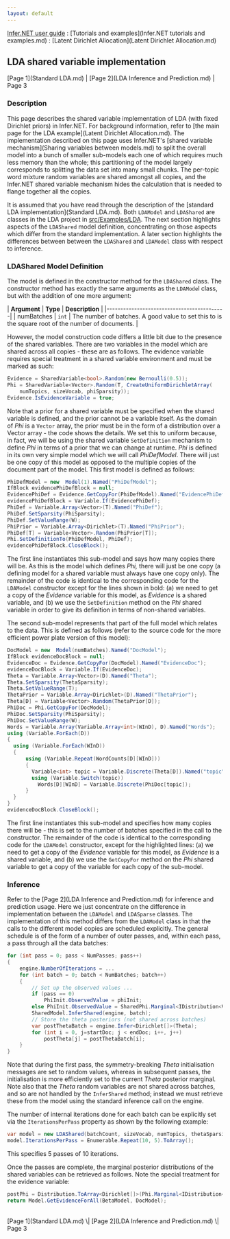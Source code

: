 ```yaml
---
layout: default 
--- 
```

[Infer.NET user guide](index.md) : [Tutorials and examples](Infer.NET tutorials and examples.md) : [Latent Dirichlet Allocation](Latent Dirichlet Allocation.md)

## LDA shared variable implementation

[Page 1](Standard LDA.md) \| [Page 2](LDA Inference and Prediction.md) \| Page 3

### Description

This page describes the shared variable implementation of LDA (with fixed Dirichlet priors) in Infer.NET. For background information, refer to [the main page for the LDA example](Latent Dirichlet Allocation.md). The implementation described on this page uses Infer.NET's [shared variable mechanism](Sharing variables between models.md) to split the overall model into a bunch of smaller sub-models each one of which requires much less memory than the whole; this partitioning of the model largely corresponds to splitting the data set into many small chunks. The per-topic word mixture random variables are shared amongst all copies, and the Infer.NET shared variable mechanism hides the calculation that is needed to flange together all the copies.

It is assumed that you have read through the description of the [standard LDA implementation](Standard LDA.md). Both `LDAModel` and `LDAShared` are classes in the LDA project in [src/Examples/LDA](https://github.com/dotnet/infer/tree/master/src/Examples/LDA). The next section highlights aspects of the  `LDAShared` model definition, concentrating on those aspects which differ from the standard implementation. A later section highlights the differences between between the `LDAShared` and `LDAModel` class with respect to inference.

### LDAShared Model Definition

The model is defined in the constructor method for the `LDAShared` class. The constructor method has exactly the same arguments as the `LDAMode`l class, but with the addition of one more argument:

| **Argument** | **Type** | **Description** |
|-------------------------------------------|
| numBatches | `int` | The number of batches. A good value to set this to is the square root of the number of documents. |

However, the model construction code differs a little bit due to the presence of the shared variables. There are two variables in the model which are shared across all copies - these are as follows. The evidence variable requires special treatment in a shared variable environment and must be marked as such:

```csharp
Evidence = SharedVariable<bool>.Random(new Bernoulli(0.5));  
Phi = SharedVariable<Vector>.Random(T, CreateUniformDirichletArray(  
    numTopics, sizeVocab, phiSparsity));  
Evidence.IsEvidenceVariable = true;
```

Note that a prior for a shared variable must be specified when the shared variable is defined, and the prior cannot be a variable itself. As the domain of _Phi_ is a `Vector` array, the prior must be in the form of a distribution over a Vector array - the code shows the details. We set this to uniform because, in fact, we will be using the shared variable `SetDefinition` mechanism to define _Phi_ in terms of a prior that we can change at runtime. _Phi_ is defined in its own very simple model which we will call _PhiDefModel_. There will just be one copy of this model as opposed to the multiple copies of the document part of the model. This first model is defined as follows:

```csharp
PhiDefModel = new  Model(1).Named("PhiDefModel");  
IfBlock evidencePhiDefBlock = null;  
EvidencePhiDef = Evidence.GetCopyFor(PhiDefModel).Named("EvidencePhiDef");  
evidencePhiDefBlock = Variable.If(EvidencePhiDef);  
PhiDef = Variable.Array<Vector>(T).Named("PhiDef");  
PhiDef.SetSparsity(PhiSparsity);  
PhiDef.SetValueRange(W);  
PhiPrior = Variable.Array<Dirichlet>(T).Named("PhiPrior");  
PhiDef[T] = Variable<Vector>.Random(PhiPrior[T]);  
Phi.SetDefinitionTo(PhiDefModel, PhiDef);  
evidencePhiDefBlock.CloseBlock();
```

The first line instantiates this sub-model and says how many copies there will be. As this is the model which defines _Phi,_ there will just be one copy (a defining model for a shared variable must always have one copy only). The remainder of the code is identical to the corresponding code for the `LDAModel` constructor except for the lines shown in bold: (a) we need to get a copy of the _Evidence_ variable for this model, as _Evidence_ is a shared variable, and (b) we use the `SetDefinition` method on the _Phi_ shared variable in order to give its definition in terms of non-shared variables. 

The second sub-model represents that part of the full model which relates to the data. This is defined as follows (refer to the source code for the more efficient power plate version of this model):

```csharp
DocModel = new  Model(numBatches).Named("DocModel");  
IfBlock evidenceDocBlock = null;  
EvidenceDoc = Evidence.GetCopyFor(DocModel).Named("EvidenceDoc");  
evidenceDocBlock = Variable.If(EvidenceDoc);  
Theta = Variable.Array<Vector>(D).Named("Theta");  
Theta.SetSparsity(ThetaSparsity);  
Theta.SetValueRange(T);  
ThetaPrior = Variable.Array<Dirichlet>(D).Named("ThetaPrior");  
Theta[D] = Variable<Vector>.Random(ThetaPrior[D]);  
PhiDoc = Phi.GetCopyFor(DocModel);  
PhiDoc.SetSparsity(PhiSparsity);  
PhiDoc.SetValueRange(W);  
Words = Variable.Array(Variable.Array<int>(WInD), D).Named("Words");  
using (Variable.ForEach(D))  
{
  using (Variable.ForEach(WInD))  
  {  
      using (Variable.Repeat(WordCounts[D][WInD]))  
      {
        Variable<int> topic = Variable.Discrete(Theta[D]).Named("topic");
        using (Variable.Switch(topic))  
          Words[D][WInD] = Variable.Discrete(PhiDoc[topic]);  
      }  
  }  
}  
evidenceDocBlock.CloseBlock();
```

The first line instantiates this sub-model and specifies how many copies there will be - this is set to the number of batches specified in the call to the constructor. The remainder of the code is identical to the corresponding code for the `LDAModel` constructor, except for the highlighted lines: (a) we need to get a copy of the _Evidence_ variable for this model, as _Evidence_ is a shared variable, and (b) we use the `GetCopyFor` method on the _Phi_ shared variable to get a copy of the variable for each copy of the sub-model. 

### Inference

Refer to the [Page 2](LDA Inference and Prediction.md) for inference and prediction usage. Here we just concentrate on the difference in implementation between the `LDAModel` and `LDASparse` classes. The implementation of this method differs from the `LDAModel` class in that the calls to the different model copies are scheduled explicitly. The general schedule is of the form of a number of outer passes, and, within each pass, a pass through all the data batches:

```csharp
for (int pass = 0; pass < NumPasses; pass++)  
{  
    engine.NumberOfIterations = ... 
    for (int batch = 0; batch < NumBatches; batch++)  
    {  
        // Set up the observed values ... 
        if (pass == 0)  
            PhiInit.ObservedValue = phiInit;  
        else PhiInit.ObservedValue = SharedPhi.Marginal<IDistribution<Vector[]>>();  
        SharedModel.InferShared(engine, batch);  
        // Store the theta posteriors (not shared across batches)  
        var postThetaBatch = engine.Infer<Dirichlet[]>(Theta);  
        for (int i = 0, j=startDoc; j < endDoc; i++, j++)  
            postTheta[j] = postThetaBatch[i];  
    }  
}
```

Note that during the first pass, the symmetry-breaking _Theta_ initialisation messages are set to random values, whereas in subsequent passes, the initialisation is more efficiently set to the current _Theta_ posterior marginal. Note also that the _Theta_ random variables are not shared across batches, and so are not handled by the `InferShared` method; instead we must retrieve these from the model using the standard inference call on the engine.

The number of internal iterations done for each batch can be explicitly set via the `IterationsPerPass` property as shown by the following example:

```csharp
var model = new LDAShared(batchCount, sizeVocab, numTopics, thetaSparsity, phiSparsity);  
model.IterationsPerPass = Enumerable.Repeat(10, 5).ToArray();
```

This specifies 5 passes of 10 iterations.

Once the passes are complete, the marginal posterior distributions of the shared variables can be retrieved as follows. Note the special treatment for the evidence variable:

```csharp
postPhi = Distribution.ToArray<Dirichlet[]>(Phi.Marginal<IDistribution<Vector[]>>());  
return Model.GetEvidenceForAll(BetaModel, DocModel);
```

<br/>
[Page 1](Standard LDA.md) \| [Page 2](LDA Inference and Prediction.md) \| Page 3
